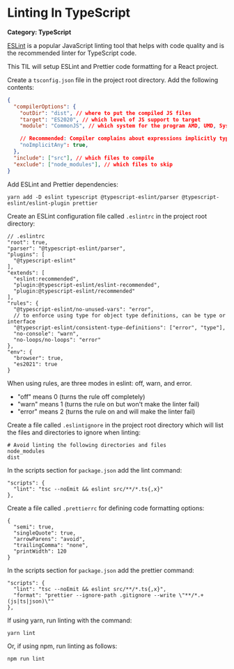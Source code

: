 # Linting In TypeScript

__Category: TypeScript__

[ESLint](https://eslint.org/) is a popular JavaScript linting tool that helps with code quality and is the recommended linter for TypeScript code.

This TIL will setup ESLint and Prettier code formatting for a React project.

Create a `tsconfig.json` file in the project root directory. Add the following contents:

```json
{
  "compilerOptions": {
    "outDir": "dist", // where to put the compiled JS files
    "target": "ES2020", // which level of JS support to target
    "module": "CommonJS", // which system for the program AMD, UMD, System, CommonJS

    // Recommended: Compiler complains about expressions implicitly typed as 'any'
    "noImplicitAny": true, 
  },
  "include": ["src"], // which files to compile
  "exclude": ["node_modules"], // which files to skip
}
```

Add ESLint and Prettier dependencies:

```shell
yarn add -D eslint typescript @typescript-eslint/parser @typescript-eslint/eslint-plugin prettier
```

Create an ESLint configuration file called `.eslintrc` in the project root directory:

```shell
// .eslintrc
"root": true,
"parser": "@typescript-eslint/parser",
"plugins": [
  "@typescript-eslint"
],
"extends": [
  "eslint:recommended",
  "plugin:@typescript-eslint/eslint-recommended",
  "plugin:@typescript-eslint/recommended"
],
"rules": {
  "@typescript-eslint/no-unused-vars": "error",
  // to enforce using type for object type definitions, can be type or interface 
  "@typescript-eslint/consistent-type-definitions": ["error", "type"], 
  "no-console": "warn",
  "no-loops/no-loops": "error" 
},
"env": {
  "browser": true,
  "es2021": true
}
```

When using rules, are three modes in eslint: off, warn, and error.

* "off" means 0 (turns the rule off completely)
* "warn" means 1 (turns the rule on but won't make the linter fail)
* "error" means 2 (turns the rule on and will make the linter fail)

Create a file called `.eslintignore` in the project root directory which will list the files and directories to ignore when linting:

```shell
# Avoid linting the following directories and files
node_modules
dist
```

In the scripts section for `package.json` add the lint command:

```
"scripts": {  
  "lint": "tsc --noEmit && eslint src/**/*.ts{,x}"
},
```

Create a file called `.prettierrc` for defining code formatting options:

```shell
{
  "semi": true,
  "singleQuote": true,
  "arrowParens": "avoid",
  "trailingComma": "none",
  "printWidth": 120
}
```

In the scripts section for `package.json` add the prettier command:

```
"scripts": {  
  "lint": "tsc --noEmit && eslint src/**/*.ts{,x}",
  "format": "prettier --ignore-path .gitignore --write \"**/*.+(js|ts|json)\""
},
```

If using yarn, run linting with the command:

```shell
yarn lint
```

Or, if using npm, run linting as follows:

```shell
npm run lint
```
